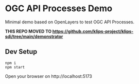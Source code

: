 # OGC API Processes Demo

Minimal demo based on OpenLayers to test OGC API Processes.

**THIS REPO MOVED TO https://github.com/klips-project/klips-sdi/tree/main/demonstrator**

## Dev Setup

```shell
npm i
npm start
```

Open your browser on http://localhost:5173

